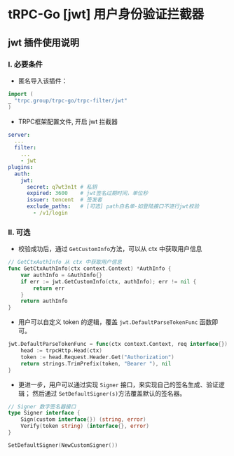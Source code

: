 # tRPC-Go [jwt] 用户身份验证拦截器

## jwt 插件使用说明

### I. 必要条件

- 匿名导入该插件：

```go
import (
_ "trpc.group/trpc-go/trpc-filter/jwt"
)
```

- TRPC框架配置文件, 开启 jwt 拦截器

```yaml
server:
  ...
  filter:
    ...
    - jwt
plugins:
  auth:
    jwt:
      secret: q7wt3n1t # 私钥
      expired: 3600    # jwt签名过期时间，单位秒
      issuer: tencent  # 签发者
      exclude_paths:   # [可选] path白名单-如登陆接口不进行jwt校验
        - /v1/login
```

### II. 可选

- 校验成功后，通过 `GetCustomInfo`方法，可以从 ctx 中获取用户信息

```go
// GetCtxAuthInfo 从 ctx 中获取用户信息
func GetCtxAuthInfo(ctx context.Context) *AuthInfo {
    var authInfo = &AuthInfo{}
    if err := jwt.GetCustomInfo(ctx, authInfo); err != nil {
        return err
    }
    return authInfo
}
```

- 用户可以自定义 token 的逻辑，覆盖 `jwt.DefaultParseTokenFunc` 函数即可。

```go
jwt.DefaultParseTokenFunc = func(ctx context.Context, req interface{}) (string, error) {
    head := trpcHttp.Head(ctx)
    token := head.Request.Header.Get("Authorization")
    return strings.TrimPrefix(token, "Bearer "), nil
}
```

- 更进一步，用户可以通过实现 `Signer` 接口，来实现自己的签名生成、验证逻辑； 然后通过 `SetDefaultSigner(s)`方法覆盖默认的签名器。
```go
// Signer 数字签名器接口
type Signer interface {
	Sign(custom interface{}) (string, error)
	Verify(token string) (interface{}, error)
}

SetDefaultSigner(NewCustomSigner())
```